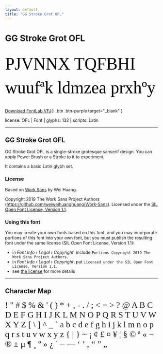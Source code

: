 ```yaml
---
layout: default
title: "GG Stroke Grot OFL"
---
```


# GG Stroke Grot OFL

<div contenteditable="true" style="font-family: 'GG Stroke Grot OFL'; font-size: 4em; color:black; margin: 0.5em 0 0.5em 0; line-height: 1.4em;">
PJVNNX TQFBHI wuufªk ldmzea prxhºy
</div>

[Download FontLab VFJ](https://downgit.github.io/#/home?url=https://github.com/fontlabcom/getgo-fonts/blob/main/getgo-fonts/ofl/stroke-grot/stroke-grot.vfj){: .btn .btn-purple target="_blank" }

license: OFL \| Font \| glyphs: 132 \| scripts: Latin

---

## GG Stroke Grot OFL

GG Stroke Grot OFL is a single-stroke grotesque sanserif design. You can apply Power Brush or a Stroke to it to experiment.

It contains a basic Latin glyph set.


### License

Based on [Work Sans](https://github.com/weiweihuanghuang/Work-Sans) by Wei Huang.

Copyright 2019 The Work Sans Project Authors (https://github.com/weiweihuanghuang/Work-Sans). Licensed under the [SIL Open Font License, Version 1.1](https://scripts.sil.org/OFL).

### Using this font

You may create your own fonts based on this font, and you may incorporate portions of this font into your own font, but you must publish the resulting font under the same license (SIL Open Font License, Version 1.1):

- in _Font Info › Legal › Copyright_, include `Portions Copyright 2019 The Work Sans Project Authors.`
- in _Font Info › Legal › Copyright_, put `Licensed under the SIL Open Font License, Version 1.1.`
- see [the license](https://scripts.sil.org/OFL) for more details


---

## Character Map

<div style="font-family: 'GG Stroke Grot OFL'; font-size: 2em;">
! " # $ % & ' ( ) * + , - . / ; < = > ? @ A B C D E F G H I J K L M N O P Q R S T U V W X Y Z [ \ ] ^ _ ` a b c d e f g h i j k l m n o p q r s t u v w x y z { | } ~ ¡ ¢ £ ¤ ¥ ¦ § © ª « ¬ ® ± µ ¶ ¸ º » ¿ ˙ – — ‘ ’ ‚ “ ” „
</div>

